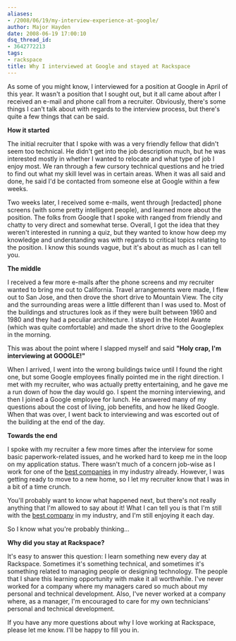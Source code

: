 ```yaml
---
aliases:
- /2008/06/19/my-interview-experience-at-google/
author: Major Hayden
date: 2008-06-19 17:00:10
dsq_thread_id:
- 3642772213
tags:
- rackspace
title: Why I interviewed at Google and stayed at Rackspace
---
```


As some of you might know, I interviewed for a position at Google in April of this year. It wasn't a position that I sought out, but it all came about after I received an e-mail and phone call from a recruiter. Obviously, there's some things I can't talk about with regards to the interview process, but there's quite a few things that can be said.

**How it started**

The initial recruiter that I spoke with was a very friendly fellow that didn't seem too technical. He didn't get into the job description much, but he was interested mostly in whether I wanted to relocate and what type of job I enjoy most. We ran through a few cursory technical questions and he tried to find out what my skill level was in certain areas. When it was all said and done, he said I'd be contacted from someone else at Google within a few weeks.

Two weeks later, I received some e-mails, went through [redacted] phone screens (with some pretty intelligent people), and learned more about the position. The folks from Google that I spoke with ranged from friendly and chatty to very direct and somewhat terse. Overall, I got the idea that they weren't interested in running a quiz, but they wanted to know how deep my knowledge and understanding was with regards to critical topics relating to the position. I know this sounds vague, but it's about as much as I can tell you.

**The middle**

I received a few more e-mails after the phone screens and my recruiter wanted to bring me out to California. Travel arrangements were made, I flew out to San Jose, and then drove the short drive to Mountain View. The city and the surrounding areas were a little different than I was used to. Most of the buildings and structures look as if they were built between 1960 and 1980 and they had a peculiar architecture. I stayed in the Hotel Avante (which was quite comfortable) and made the short drive to the Googleplex in the morning.

This was about the point where I slapped myself and said **"Holy crap, I'm interviewing at GOOGLE!"**

When I arrived, I went into the wrong buildings twice until I found the right one, but some Google employees finally pointed me in the right direction. I met with my recruiter, who was actually pretty entertaining, and he gave me a run down of how the day would go. I spent the morning interviewing, and then I joined a Google employee for lunch. He answered many of my questions about the cost of living, job benefits, and how he liked Google. When that was over, I went back to interviewing and was escorted out of the building at the end of the day.

**Towards the end**

I spoke with my recruiter a few more times after the interview for some basic paperwork-related issues, and he worked hard to keep me in the loop on my application status. There wasn't much of a concern job-wise as I work for one of the [best companies][1] in my industry already. However, I was getting ready to move to a new home, so I let my recruiter know that I was in a bit of a time crunch.

You'll probably want to know what happened next, but there's not really anything that I'm allowed to say about it! What I can tell you is that I'm still with the [best company][1] in my industry, and I'm still enjoying it each day.

So I know what you're probably thinking&#8230;

**Why did you stay at Rackspace?**

It's easy to answer this question: I learn something new every day at Rackspace. Sometimes it's something technical, and sometimes it's something related to managing people or designing technology. The people that I share this learning opportunity with make it all worthwhile. I've never worked for a company where my managers cared so much about my personal and technical development. Also, I've never worked at a company where, as a manager, I'm encouraged to care for my own technicians' personal and technical development.

If you have any more questions about why I love working at Rackspace, please let me know. I'll be happy to fill you in.

 [1]: http://www.rackspace.com/